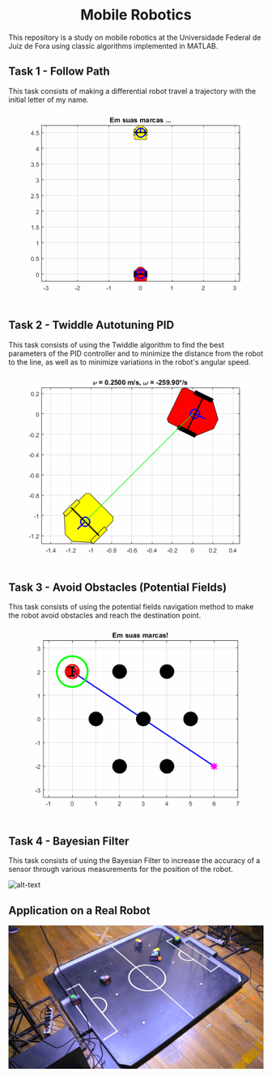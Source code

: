 <h1 align="center">Mobile Robotics</h1>

This repository is a study on mobile robotics at the Universidade Federal de Juiz de Fora using classic algorithms implemented in MATLAB.

## Task 1 - Follow Path

This task consists of making a differential robot travel a trajectory with the initial letter of my name.

![alt-text](https://github.com/matheus-pimentel/mobile-robotics/blob/master/Task%201%20-%20Follow%20Path/follow%20path.gif?raw=true)

## Task 2 - Twiddle Autotuning PID

This task consists of using the Twiddle algorithm to find the best parameters of the PID controller and to minimize the distance from the robot to the line, as well as to minimize variations in the robot's angular speed.

![alt-text](https://github.com/matheus-pimentel/mobile-robotics/blob/master/Task%202%20-%20Twiddle%20Autotuning%20PID/PID.gif?raw=true)

## Task 3 - Avoid Obstacles (Potential Fields)

This task consists of using the potential fields navigation method to make the robot avoid obstacles and reach the destination point.

![alt-text](https://github.com/matheus-pimentel/mobile-robotics/blob/master/Task%203%20-%20Avoid%20obstacles%20(Potential%20Fields)/avoid%20obstacles.gif?raw=true)

## Task 4 - Bayesian Filter

This task consists of using the Bayesian Filter to increase the accuracy of a sensor through various measurements for the position of the robot.

![alt-text](https://github.com/matheus-pimentel/mobile-robotics/blob/master/Task%204%20-%20Bayesian%20Filter/bayesian%20filter.gif?raw=true)

## Application on a Real Robot

[![WATCH THE VIDEO](https://github.com/matheus-pimentel/mobile-robotics/blob/master/Real%20Application%20img/real%20application.png?raw=true)](https://www.youtube.com/watch?v=FvXe6Wab08E)